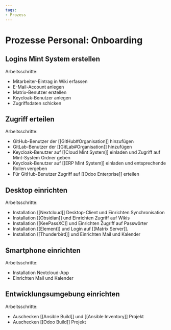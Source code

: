 ```yaml
---
tags:
- Prozess
---
```

# Prozesse Personal: Onboarding

## Logins Mint System erstellen

Arbeitsschritte:
* Mitarbeiter-Eintrag in Wiki erfassen
* E-Mail-Account anlegen
* Matrix-Benutzer erstellen
* Keycloak-Benutzer anlegen
* Zugriffsdaten schicken

## Zugriff erteilen

Arbeitsschritte:
* GitHub-Benutzer der [[GitHub#Organisation]] hinzufügen
* GitLab-Benutzer der [[GitLab#Organisation]] hinzufügen
* Keycloak-Benutzer auf [[Cloud Mint System]] einladen und Zugriff auf Mint-System Ordner geben
* Keycloak-Benutzer auf [[ERP Mint System]] einladen und entsprechende Rollen vergeben
* Für GitHub-Benutzer Zugriff auf [[Odoo Enterprise]] erteilen

## Desktop einrichten

Arbeitsschritte:
* Installation [[Nextcloud]] Desktop-Client und Einrichten Synchronisation
* Installation [[Obsidian]] und Einrichten Zugriff auf Wikis
* Installation [[KeePassXC]] und Einrichten Zugriff auf Passwörter
* Installation [[Element]] und Login auf [[Matrix Server]].
* Installation [[Thunderbird]] und Einrichten Mail und Kalender

## Smartphone einrichten

Arbeitsschritte:
* Installation Nextcloud-App
* Einrichten Mail und Kalender

## Entwicklungsumgebung einrichten

Arbeitsschritte:
* Auschecken [[Ansible Build]] und [[Ansible Inventory]] Projekt
* Auschecken [[Odoo Build]] Projekt